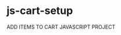 # js-cart-setup
ADD ITEMS TO CART JAVASCRIPT PROJECT

<!-- icons -->
  <!-- 
    https://www.iconfinder.com/icons/2427887/dessert_donut_doughnut_fat_sweets_icon
    Creative Commons (Attribution 3.0 Unported);
    https://www.iconfinder.com/korawan_m
         -->
  <!-- 
    https://www.iconfinder.com/icons/2427860/baguette_bread_bread_loaf_food_toast_icon
    Creative Commons (Attribution 3.0 Unported);
    https://www.iconfinder.com/korawan_m
         -->
  <!-- 
    https://www.iconfinder.com/icons/2427875/cup_cupcake_dessertice_cream_yogurt_icon
    Creative Commons (Attribution 3.0 Unported);
    https://www.iconfinder.com/korawan_m
         -->
  <!-- 
    https://www.iconfinder.com/icons/2671457/candy_sweets_treat_trick_icon
    Creative Commons (Attribution 3.0 Unported);
    https://www.iconfinder.com/bluelabelicons
         -->
  <!--end of icons icons -->

